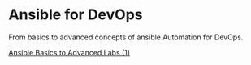 # Ansible for DevOps
From basics to advanced concepts of ansible Automation for DevOps.

[Ansible Basics to Advanced Labs (1)](/1-Ansible-Labs/)